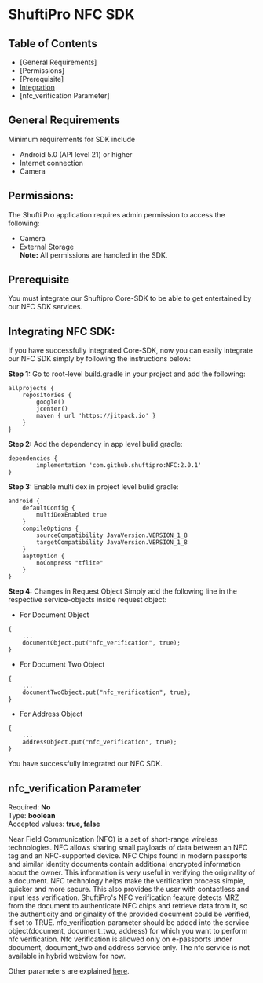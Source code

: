 # ShuftiPro NFC SDK
## Table of Contents
* [General Requirements]
* [Permissions]
* [Prerequisite]
* [Integration](#integrating-nfc-sdk)
* [nfc_verification Parameter]

## General Requirements
Minimum requirements for SDK include
- Android 5.0 (API level 21) or higher
- Internet connection
- Camera
## Permissions:
The Shufti Pro application requires admin permission to access the following:
- Camera
- External Storage<br>
**Note:** All permissions are handled in the SDK.
## Prerequisite
You must integrate our Shuftipro Core-SDK to be able to get entertained by our NFC SDK services.
## Integrating NFC SDK:
If you have successfully integrated Core-SDK, now you can easily integrate our NFC SDK simply by following the instructions below:
 
**Step 1:** Go to root-level build.gradle in your project and add the following:
```
allprojects {
    repositories {
        google()
        jcenter()
        maven { url 'https://jitpack.io' }
    }
}
```
**Step 2:** Add the dependency in app level bulid.gradle:
```
dependencies {
		implementation 'com.github.shuftipro:NFC:2.0.1'
}
```
**Step 3:** Enable multi dex in project level bulid.gradle:
```
android {
    defaultConfig {
        multiDexEnabled true
    }
    compileOptions {
        sourceCompatibility JavaVersion.VERSION_1_8
        targetCompatibility JavaVersion.VERSION_1_8
    }
    aaptOption {
        noCompress "tflite"
    }
}
```
**Step 4:** Changes in Request Object
Simply add the following line in the respective service-objects inside request object:

- For Document Object 
```
{
    ...
	documentObject.put("nfc_verification", true);
}
```

- For Document Two Object
```
{
    ...
    documentTwoObject.put("nfc_verification", true);
}
```
- For Address Object
```
{
    ...
    addressObject.put("nfc_verification", true);
}
```
You have successfully integrated our NFC SDK.
## nfc_verification Parameter 
Required: **No**<br>
Type: **boolean**<br>
Accepted values: **true, false**<br>

Near Field Communication (NFC) is a set of short-range wireless technologies. NFC allows sharing small payloads of data between an NFC tag and an NFC-supported device. NFC Chips found in modern passports and similar identity documents contain additional encrypted information about the owner. This information is very useful in verifying the originality of a document. NFC technology helps make the verification process simple, quicker and more secure. This also provides the user with contactless and input less verification. ShuftiPro's NFC verification feature detects MRZ from the document to authenticate NFC chips and retrieve data from it, so the authenticity and originality of the provided document could be verified, if set to TRUE. nfc_verification parameter should be added into the service object(document, document_two, address) for which you want to perform nfc verification. Nfc verification is allowed only on e-passports under document, document_two and address service only. The nfc service is not available in hybrid webview for now.

Other parameters are explained [here](#Request-Object-Parameters).